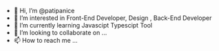 - 👋 Hi, I’m @patipanice
- 👀 I’m interested in Front-End Developer, Design , Back-End Developer
- 🌱 I’m currently learning Javascipt Typescipt Tool
- 💞️ I’m looking to collaborate on ...
- 📫 How to reach me ...

<!---
patipanice/patipanice is a ✨ special ✨ repository because its `README.md` (this file) appears on your GitHub profile.
You can click the Preview link to take a look at your changes.
--->
